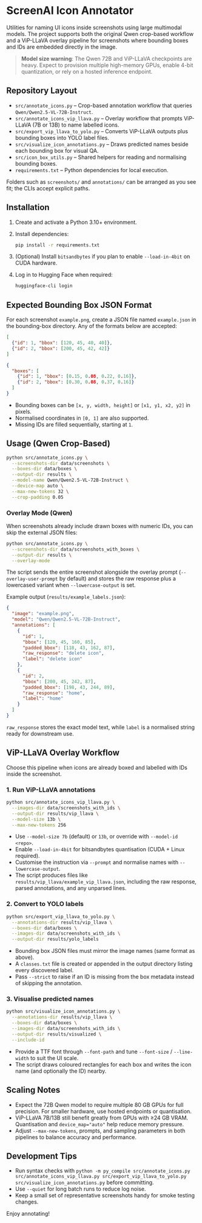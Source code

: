 # ScreenAI Icon Annotator

Utilities for naming UI icons inside screenshots using large multimodal models. The project supports both the original Qwen crop-based workflow and a ViP-LLaVA overlay pipeline for screenshots where bounding boxes and IDs are embedded directly in the image.

> **Model size warning**: The Qwen 72B and ViP-LLaVA checkpoints are heavy. Expect to provision multiple high-memory GPUs, enable 4-bit quantization, or rely on a hosted inference endpoint.

## Repository Layout

- `src/annotate_icons.py` – Crop-based annotation workflow that queries `Qwen/Qwen2.5-VL-72B-Instruct`.
- `src/annotate_icons_vip_llava.py` – Overlay workflow that prompts ViP-LLaVA (7B or 13B) to name labelled icons.
- `src/export_vip_llava_to_yolo.py` – Converts ViP-LLaVA outputs plus bounding boxes into YOLO label files.
- `src/visualize_icon_annotations.py` – Draws predicted names beside each bounding box for visual QA.
- `src/icon_box_utils.py` – Shared helpers for reading and normalising bounding boxes.
- `requirements.txt` – Python dependencies for local execution.

Folders such as `screenshots/` and `annotations/` can be arranged as you see fit; the CLIs accept explicit paths.

## Installation

1. Create and activate a Python 3.10+ environment.
2. Install dependencies:

   ```bash
   pip install -r requirements.txt
   ```

3. (Optional) Install `bitsandbytes` if you plan to enable `--load-in-4bit` on CUDA hardware.
4. Log in to Hugging Face when required:

   ```bash
   huggingface-cli login
   ```

## Expected Bounding Box JSON Format

For each screenshot `example.png`, create a JSON file named `example.json` in the bounding-box directory. Any of the formats below are accepted:

```json
[
  {"id": 1, "bbox": [120, 45, 40, 40]},
  {"id": 2, "bbox": [200, 45, 42, 42]}
]
```

```json
{
  "boxes": [
    {"id": 1, "bbox": [0.15, 0.08, 0.22, 0.16]},
    {"id": 2, "bbox": [0.30, 0.08, 0.37, 0.16]}
  ]
}
```

- Bounding boxes can be `[x, y, width, height]` or `[x1, y1, x2, y2]` in pixels.
- Normalised coordinates in `[0, 1]` are also supported.
- Missing IDs are filled sequentially, starting at `1`.

## Usage (Qwen Crop-Based)

```bash
python src/annotate_icons.py \
  --screenshots-dir data/screenshots \
  --boxes-dir data/boxes \
  --output-dir results \
  --model-name Qwen/Qwen2.5-VL-72B-Instruct \
  --device-map auto \
  --max-new-tokens 32 \
  --crop-padding 0.05
```

### Overlay Mode (Qwen)

When screenshots already include drawn boxes with numeric IDs, you can skip the external JSON files:

```bash
python src/annotate_icons.py \
  --screenshots-dir data/screenshots_with_boxes \
  --output-dir results \
  --overlay-mode
```

The script sends the entire screenshot alongside the overlay prompt (`--overlay-user-prompt` by default) and stores the raw response plus a lowercased variant when `--lowercase-output` is set.

Example output (`results/example_labels.json`):

```json
{
  "image": "example.png",
  "model": "Qwen/Qwen2.5-VL-72B-Instruct",
  "annotations": [
    {
      "id": 1,
      "bbox": [120, 45, 160, 85],
      "padded_bbox": [118, 43, 162, 87],
      "raw_response": "delete icon",
      "label": "delete icon"
    },
    {
      "id": 2,
      "bbox": [200, 45, 242, 87],
      "padded_bbox": [198, 43, 244, 89],
      "raw_response": "home",
      "label": "home"
    }
  ]
}
```

`raw_response` stores the exact model text, while `label` is a normalised string ready for downstream use.

## ViP-LLaVA Overlay Workflow

Choose this pipeline when icons are already boxed and labelled with IDs inside the screenshot.

### 1. Run ViP-LLaVA annotations

```bash
python src/annotate_icons_vip_llava.py \
  --images-dir data/screenshots_with_ids \
  --output-dir results/vip_llava \
  --model-size 13b \
  --max-new-tokens 256
```

- Use `--model-size 7b` (default) or `13b`, or override with `--model-id <repo>`.
- Enable `--load-in-4bit` for bitsandbytes quantisation (CUDA + Linux required).
- Customise the instruction via `--prompt` and normalise names with `--lowercase-output`.
- The script produces files like `results/vip_llava/example_vip_llava.json`, including the raw response, parsed annotations, and any unparsed lines.

### 2. Convert to YOLO labels

```bash
python src/export_vip_llava_to_yolo.py \
  --annotations-dir results/vip_llava \
  --boxes-dir data/boxes \
  --images-dir data/screenshots_with_ids \
  --output-dir results/yolo_labels
```

- Bounding box JSON files must mirror the image names (same format as above).
- A `classes.txt` file is created or appended in the output directory listing every discovered label.
- Pass `--strict` to raise if an ID is missing from the box metadata instead of skipping the annotation.

### 3. Visualise predicted names

```bash
python src/visualize_icon_annotations.py \
  --annotations-dir results/vip_llava \
  --boxes-dir data/boxes \
  --images-dir data/screenshots_with_ids \
  --output-dir results/visualized \
  --include-id
```

- Provide a TTF font through `--font-path` and tune `--font-size` / `--line-width` to suit the UI scale.
- The script draws coloured rectangles for each box and writes the icon name (and optionally the ID) nearby.

## Scaling Notes

- Expect the 72B Qwen model to require multiple 80 GB GPUs for full precision. For smaller hardware, use hosted endpoints or quantisation.
- ViP-LLaVA 7B/13B still benefit greatly from GPUs with ≥24 GB VRAM. Quantisation and `device_map="auto"` help reduce memory pressure.
- Adjust `--max-new-tokens`, prompts, and sampling parameters in both pipelines to balance accuracy and performance.

## Development Tips

- Run syntax checks with `python -m py_compile src/annotate_icons.py src/annotate_icons_vip_llava.py src/export_vip_llava_to_yolo.py src/visualize_icon_annotations.py` before committing.
- Use `--quiet` for long batch runs to reduce log noise.
- Keep a small set of representative screenshots handy for smoke testing changes.

Enjoy annotating!
